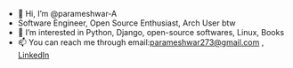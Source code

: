 - 👋 Hi, I’m @parameshwar-A
- Software Engineer, Open Source Enthusiast, Arch User btw
- 👀 I’m interested in Python, Django, open-source softwares, Linux, Books
- 📫 You can reach me through
email:parameshwar273@gmail.com
 , [LinkedIn](https://www.linkedin.com/in/parameshwar-arunachalam-759969199/)


